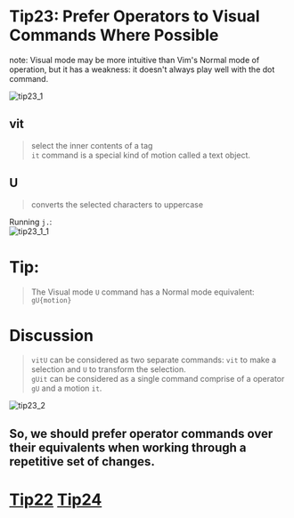 # Tip23: Prefer Operators to Visual Commands Where Possible  

note: Visual mode may be more intuitive than Vim's Normal mode of operation, but it has a weakness: it doesn't always play well with the dot command.  
  
![tip23_1](images/tip23_1.png)  
  
## vit  
>select the inner contents of a tag  
>`it` command is a special kind of motion called a text object.  
  
## U  
>converts the selected characters to uppercase  
  
Running `j.`:  
![tip23_1_1](images/tip23_1_1.png)  
  
# Tip:  
>The Visual mode `U` command has a Normal mode equivalent: `gU{motion}`    

# Discussion  
>`vitU` can be considered as two separate commands: `vit` to make a selection and `U` to transform the selection.  
>`gUit` can be considered as a single command comprise of a operator `gU` and a motion `it`.  
  
![tip23_2](images/tip23_2.png)  
## So, we should prefer operator commands over their equivalents when working through a repetitive set of changes.  

# [Tip22](tip22.md) [Tip24](tip24.md)
